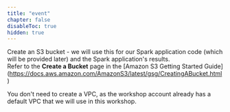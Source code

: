 ```yaml
---
title: "event"
chapter: false
disableToc: true
hidden: true
---
```


Create an S3 bucket - we will use this for our Spark application code (which will be provided later) and the Spark application's results.\
Refer to the **Create a Bucket** page in the [Amazon S3 Getting Started Guide] (https://docs.aws.amazon.com/AmazonS3/latest/gsg/CreatingABucket.html)

You don't need to create a VPC, as the workshop account already has a default VPC that we will use in this workshop.